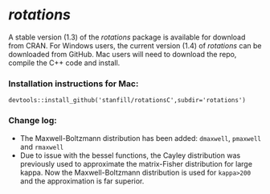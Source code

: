 *rotations*
========================================================
A stable version (1.3) of the *rotations* package is available for download from CRAN.  For Windows users, the current version (1.4) of *rotations* can be downloaded from GitHub.  Mac users will need to download the repo, compile the C++ code and install.

### Installation instructions for Mac: 
```
devtools::install_github('stanfill/rotationsC',subdir='rotations')
```

### Change log:

* The Maxwell-Boltzmann distribution has been added: `dmaxwell`, `pmaxwell` and `rmaxwell`
* Due to issue with the bessel functions, the Cayley distribution was previously used to approximate the matrix-Fisher distribution for large kappa.  Now the Maxwell-Boltzmann distribution is used for `kappa>200` and the approximation is far superior.
